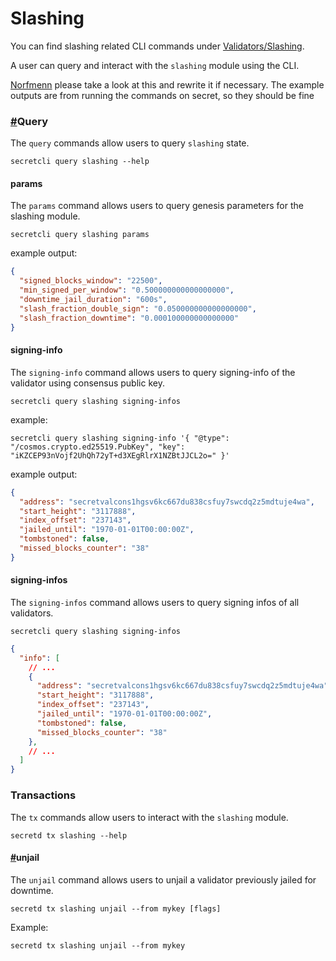 # Slashing

You can find slashing related CLI commands under [Validators/Slashing](https://docs.scrt.network/cli/join-validator-mainnet.html#Slashing).

A user can query and interact with the `slashing` module using the CLI.

[Norfmenn](https://app.gitbook.com/u/eDRsA9E9i6eX2gnIzh49LPEHA1v2 "mention") please take a look at this and rewrite it if necessary. The example outputs are from running the commands on secret, so they should be fine&#x20;

### [#](https://docs.cosmos.network/master/modules/slashing/09\_client.html#query)Query <a href="#query" id="query"></a>

The `query` commands allow users to query `slashing` state.

`secretcli query slashing --help`

#### params <a href="#params" id="params"></a>

The `params` command allows users to query genesis parameters for the slashing module.

`secretcli query slashing params`

example output:

```json
{
  "signed_blocks_window": "22500",
  "min_signed_per_window": "0.500000000000000000",
  "downtime_jail_duration": "600s",
  "slash_fraction_double_sign": "0.050000000000000000",
  "slash_fraction_downtime": "0.000100000000000000"
}
```

#### signing-info <a href="#signing-info" id="signing-info"></a>

The `signing-info` command allows users to query signing-info of the validator using consensus public key.

`secretcli query slashing signing-infos`

example:

```
secretcli query slashing signing-info '{ "@type": "/cosmos.crypto.ed25519.PubKey", "key": "iKZCEP93nVojf2UhQh72yT+d3XEgRlrX1NZBtJJCL2o=" }' 
```

example output:

```json
{
  "address": "secretvalcons1hgsv6kc667du838csfuy7swcdq2z5mdtuje4wa",
  "start_height": "3117888",
  "index_offset": "237143",
  "jailed_until": "1970-01-01T00:00:00Z",
  "tombstoned": false,
  "missed_blocks_counter": "38"
}
```

#### signing-infos <a href="#signing-infos" id="signing-infos"></a>

The `signing-infos` command allows users to query signing infos of all validators.

`secretcli query slashing signing-infos`

```json
{
  "info": [
    // ...
    {
      "address": "secretvalcons1hgsv6kc667du838csfuy7swcdq2z5mdtuje4wa",
      "start_height": "3117888",
      "index_offset": "237143",
      "jailed_until": "1970-01-01T00:00:00Z",
      "tombstoned": false,
      "missed_blocks_counter": "38"
    },
    // ...
  ]
}
```

### Transactions <a href="#transactions" id="transactions"></a>

The `tx` commands allow users to interact with the `slashing` module.

`secretd tx slashing --help`

#### [#](https://docs.cosmos.network/master/modules/slashing/09\_client.html#unjail)unjail <a href="#unjail" id="unjail"></a>

The `unjail` command allows users to unjail a validator previously jailed for downtime.

`secretd tx slashing unjail --from mykey [flags]`

Example:

`secretd tx slashing unjail --from mykey`
